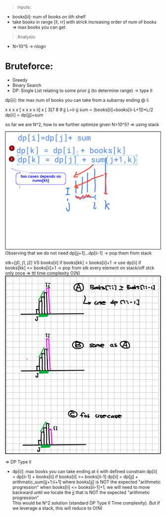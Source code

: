 > inputs:
* books[ii]: num of books on iith shelf
* take books in range [ll, rr] with strick increasing order of num of books
=> max books you can get

> Analysis:
* N=10^5  -> nlogn

# Bruteforce:
* Greedy
* Binary Search
* DP: Single List relating to some prior jj (to determine range) -> type II

dp[ii]: the max num of books you can take from a subarray ending @ ii

x x x x [ x x x x ii] x
    [     3]7 8  9
          jj
L=ii-jj
sum = (books[ii]+books[ii-L+1])*L/2
dp[ii] = dp[jj]+sum

so far we are N^2, how to we further optimize given N=10^5?
=> using stack

![2355](../rcs/2355.png)
Observing that we do not need dp[jj+1]...dp[ii-1] -> pop them from stack

stk=[j0, j1, j2] VS books[ii]
if books[kk] > books[ii]+1 -> use dp[ii]
if books[kk] <= books[ii]+1 -> pop from stk
every element on stack/off stck only once => ttl time complexity O(N)
![2355](../rcs/2355-2.png)

=> DP Type II
- dp[ii]: max books you can take ending at ii with defined constrain
    dp[ii] = dp[ii-1] + books[ii] if books[ii] >= books[ii-1]
    dp[ii] = dp[jj] + arithmatic_sum[jj+1:ii+1] where books[jj] is NOT the expected "arithmetic progression"
            when books[ii] <= books[ii-1]+1, we will need to move backward until we locate the jj that is NOT the expected "arithmetic progression"       
    This would be N^2 solution (standard DP Type II Time complexity). But if we leverage a stack, this will reduce to O(N)  